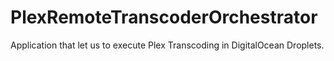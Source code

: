 # PlexRemoteTranscoderOrchestrator
Application that let us to execute Plex Transcoding in DigitalOcean Droplets.

